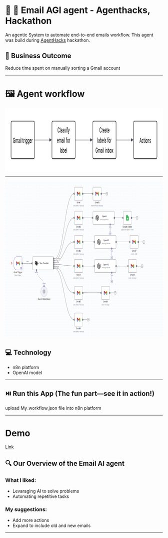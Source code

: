 # 📧 🤖 Email AGI agent - Agenthacks, Hackathon 

An agentic System to automate end-to-end emails workflow. This agent was build during <a href="https://www.agenthacks.org/">AgentHacks</a> hackathon.

## 💸 Business Outcome

Reduce time spent on manually sorting a Gmail account

--- 
# 🖼️ Agent workflow
<img src="https://github.com/KingJohn12/Email-AGI-agent/blob/main/image/Work_flow.png" height=200 width=800>
<hr>
<img src="https://github.com/noor188/Email-AI-agent/blob/main/image/n8n_platform__workflow.png" height=500 width=800>

## 💻 Technology

- n8n platform
- OpenAI model

--- 

## ⏯️ Run this App (The fun part—see it in action!)

upload My_workflow.json file into n8n platform

--- 

# Demo
<a href="https://youtu.be/6FxagkZI5r4">Link</a>


## 🔍 Our Overview of the Email AI agent

### What I liked:

- Levaraging AI to solve problems
- Automating repetitive tasks 

### My suggestions:

- Add more actions
- Expand to include old and new emails

--- 
